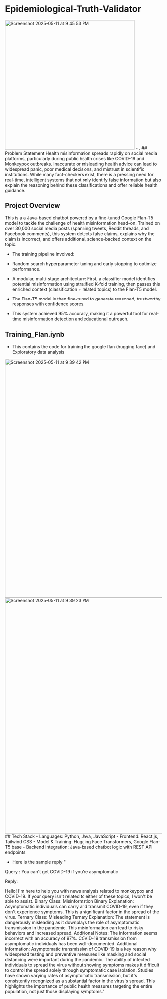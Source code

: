 # Epidemiological-Truth-Validator
<img width="416" alt="Screenshot 2025-05-11 at 9 45 53 PM" src="https://github.com/user-attachments/assets/bbb5f09b-dff2-4912-ae2d-eae646958601" />
- . 
## Problem Statement
Health misinformation spreads rapidly on social media platforms, particularly during public health crises like COVID-19 and Monkeypox outbreaks. Inaccurate or misleading health advice can lead to widespread panic, poor medical decisions, and mistrust in scientific institutions. While many fact-checkers exist, there is a pressing need for real-time, intelligent systems that not only identify false information but also explain the reasoning behind these classifications and offer reliable health guidance.

## Project Overview
<p> This is a a Java-based chatbot powered by a fine-tuned Google Flan-T5 model to tackle the challenge of health misinformation head-on. Trained on over 30,000 social media posts (spanning tweets, Reddit threads, and Facebook comments), this system detects false claims, explains why the claim is incorrect, and offers additional, science-backed context on the topic.

- The training pipeline involved:

- Random search hyperparameter tuning and early stopping to optimize performance.
- A modular, multi-stage architecture: First, a classifier model identifies potential misinformation using stratified K-fold training, then passes this enriched context (classification + related topics) to the Flan-T5 model.
- The Flan-T5 model is then fine-tuned to generate reasoned, trustworthy responses with confidence scores.
- This system achieved 95% accuracy, making it a powerful tool for real-time misinformation detection and educational outreach.
</p>

## Training_Flan.iynb 
- This contains the code for training the google flan (hugging face) and Exploratory data analysis
<img width="767" alt="Screenshot 2025-05-11 at 9 39 42 PM" src="https://github.com/user-attachments/assets/8bcb4d40-6f40-4682-ac00-ebb58056b8fa" />
<img width="760" alt="Screenshot 2025-05-11 at 9 39 23 PM" src="https://github.com/user-attachments/assets/d005517c-7044-41c1-891e-a1d6504a44ff" />
## Tech Stack 
- Languages: Python, Java, JavaScript
- Frontend: React.js, Tailwind CSS
- Model & Training: Hugging Face Transformers, Google Flan-T5 base
- Backend Integration: Java-based chatbot logic with REST API endpoints

- Here is the sample reply " 
<p>Query : You can't get COVID-19 if you're asymptomatic</p> 
<p>Reply:</p>
<p> Hello! I'm here to help you with news analysis related to monkeypox and COVID-19. If your query isn't related to either of these topics, I won't be able to assist.
Binary Class: Misinformation
Binary Explanation: Asymptomatic individuals can carry and transmit COVID-19, even if they don't experience symptoms. This is a significant factor in the spread of the virus.
Ternary Class: Misleading
Ternary Explanation: The statement is dangerously misleading as it downplays the role of asymptomatic transmission in the pandemic. This misinformation can lead to risky behaviors and increased spread.
Additional Notes: The information seems incorrect with an accuracy of 97%. COVID-19 transmission from asymptomatic individuals has been well-documented.
Additional Information: Asymptomatic transmission of COVID-19 is a key reason why widespread testing and preventive measures like masking and social distancing were important during the pandemic. The ability of infected individuals to spread the virus without showing symptoms makes it difficult to control the spread solely through symptomatic case isolation. Studies have shown varying rates of asymptomatic transmission, but it's consistently recognized as a substantial factor in the virus's spread. This highlights the importance of public health measures targeting the entire population, not just those displaying symptoms." </p>
